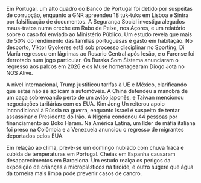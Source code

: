 Em Portugal, um alto quadro do Banco de Portugal foi detido por suspeitas de corrupção, enquanto a GNR apreendeu 18 tuk-tuks em Lisboa e Sintra por falsificação de documentos. A Segurança Social investiga alegados maus-tratos numa creche em Rabo de Peixe, nos Açores, e um relatório sobre o caso foi enviado ao Ministério Público. Um estudo revela que mais de 50% do rendimento das famílias portuguesas é gasto em habitação. No desporto, Viktor Gyokeres está sob processo disciplinar no Sporting, Di María regressou em lágrimas ao Rosario Central após lesão, e o Farense foi derrotado num jogo particular. Os Buraka Som Sistema anunciaram o regresso aos palcos em 2026 e os Muse homenagearam Diogo Jota no NOS Alive.

A nível internacional, Trump justificou tarifas à UE e México, clarificando que estas não se aplicam a automóveis. A China defendeu a manobra de um caça sobrevoando perto de um avião japonês, e Taiwan mencionou negociações tarifárias com os EUA. Kim Jong Un reiterou apoio incondicional à Rússia na guerra, enquanto Israel é suspeito de tentar assassinar o Presidente do Irão. A Nigéria condenou 44 pessoas por financiamento ao Boko Haram. Na América Latina, um líder de máfia italiana foi preso na Colômbia e a Venezuela anunciou o regresso de migrantes deportados pelos EUA.

Em relação ao clima, prevê-se um domingo nublado com chuva fraca e subida de temperaturas em Portugal. Cheias em Espanha causaram desaparecimentos em Barcelona. Um estudo realça os perigos da exposição de crianças a microplásticos na tiroide, e outro sugere que água da torneira mais limpa pode prevenir casos de cancro.